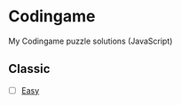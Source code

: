 # Codingame
My Codingame puzzle solutions (JavaScript)

## Classic
- [ ] [Easy](https://github.com/jpacsai/codingame/tree/master/classic_puzzles/easy)
